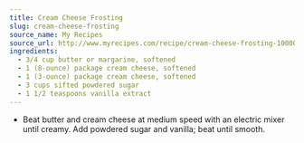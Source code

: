 ```yaml
---
title: Cream Cheese Frosting
slug: cream-cheese-frosting
source_name: My Recipes
source_url: http://www.myrecipes.com/recipe/cream-cheese-frosting-10000000522565/
ingredients:
  - 3/4 cup butter or margarine, softened
  - 1 (8-ounce) package cream cheese, softened
  - 1 (3-ounce) package cream cheese, softened
  - 3 cups sifted powdered sugar
  - 1 1/2 teaspoons vanilla extract
---
```


* Beat butter and cream cheese at medium speed with an electric mixer until creamy. Add powdered sugar and vanilla; beat until smooth.
